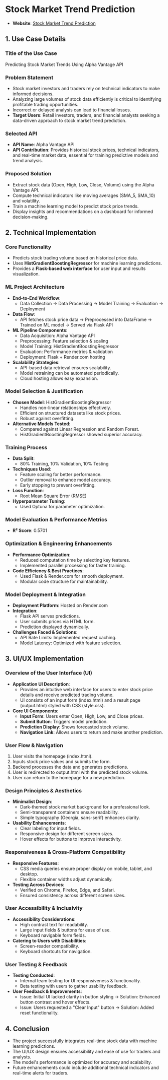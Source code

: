 # Stock Market Trend Prediction

- **Website**: [Stock Market Trend Prediction](https://alpha-vantage.onrender.com)


## 1. Use Case Details

### Title of the Use Case
Predicting Stock Market Trends Using Alpha Vantage API

### Problem Statement
- Stock market investors and traders rely on technical indicators to make informed decisions.
- Analyzing large volumes of stock data efficiently is critical to identifying profitable trading opportunities.
- Incorrect or delayed analysis can lead to financial losses.
- **Target Users**: Retail investors, traders, and financial analysts seeking a data-driven approach to stock market trend prediction.

### Selected API
- **API Name**: Alpha Vantage API
- **API Contribution**: Provides historical stock prices, technical indicators, and real-time market data, essential for training predictive models and trend analysis.

### Proposed Solution
- Extract stock data (Open, High, Low, Close, Volume) using the Alpha Vantage API.
- Compute technical indicators like moving averages (SMA_5, SMA_10) and volatility.
- Train a machine learning model to predict stock price trends.
- Display insights and recommendations on a dashboard for informed decision-making.


## 2. Technical Implementation

### Core Functionality
- Predicts stock trading volume based on historical price data.
- Uses **HistGradientBoostingRegressor** for machine learning predictions.
- Provides a **Flask-based web interface** for user input and results visualization.

### ML Project Architecture
- **End-to-End Workflow**:
  - Data Collection → Data Processing → Model Training → Evaluation → Deployment
- **Data Flow**:
  - API fetches stock price data → Preprocessed into DataFrame → Trained on ML model → Served via Flask API
- **ML Pipeline Components**:
  - Data Acquisition: Alpha Vantage API
  - Preprocessing: Feature selection & scaling
  - Model Training: HistGradientBoostingRegressor
  - Evaluation: Performance metrics & validation
  - Deployment: Flask + Render.com hosting
- **Scalability Strategies**:
  - API-based data retrieval ensures scalability.
  - Model retraining can be automated periodically.
  - Cloud hosting allows easy expansion.

### Model Selection & Justification
- **Chosen Model**: HistGradientBoostingRegressor
  - Handles non-linear relationships effectively.
  - Efficient on structured datasets like stock prices.
  - Robust against overfitting.
- **Alternative Models Tested**:
  - Compared against Linear Regression and Random Forest.
  - HistGradientBoostingRegressor showed superior accuracy.

### Training Process
- **Data Split**:
  - 80% Training, 10% Validation, 10% Testing
- **Techniques Used**:
  - Feature scaling for better performance.
  - Outlier removal to enhance model accuracy.
  - Early stopping to prevent overfitting.
- **Loss Function**:
  - Root Mean Square Error (RMSE)
- **Hyperparameter Tuning**:
  - Used Optuna for parameter optimization.

### Model Evaluation & Performance Metrics
- **R² Score**: 0.5701

### Optimization & Engineering Enhancements
- **Performance Optimization**:
  - Reduced computation time by selecting key features.
  - Implemented parallel processing for faster training.
- **Code Efficiency & Best Practices**:
  - Used Flask & Render.com for smooth deployment.
  - Modular code structure for maintainability.

### Model Deployment & Integration
- **Deployment Platform**: Hosted on Render.com
- **Integration**:
  - Flask API serves predictions.
  - User submits prices via HTML form.
  - Prediction displayed dynamically.
- **Challenges Faced & Solutions**:
  - API Rate Limits: Implemented request caching.
  - Model Latency: Optimized with feature selection.


## 3. UI/UX Implementation

### Overview of the User Interface (UI)
- **Application UI Description**:
  - Provides an intuitive web interface for users to enter stock price details and receive predicted trading volume.
  - UI consists of an input form (index.html) and a result page (output.html) styled with CSS (style.css).
- **Core UI Components**:
  - **Input Form**: Users enter Open, High, Low, and Close prices.
  - **Submit Button**: Triggers model prediction.
  - **Prediction Display**: Shows forecasted stock volume.
  - **Navigation Link**: Allows users to return and make another prediction.

### User Flow & Navigation
1. User visits the homepage (index.html).
2. Inputs stock price values and submits the form.
3. Backend processes the data and generates predictions.
4. User is redirected to output.html with the predicted stock volume.
5. User can return to the homepage for a new prediction.

### Design Principles & Aesthetics
- **Minimalist Design**:
  - Dark-themed stock market background for a professional look.
  - Semi-transparent containers ensure readability.
  - Simple typography (Georgia, sans-serif) enhances clarity.
- **Usability Enhancements**:
  - Clear labeling for input fields.
  - Responsive design for different screen sizes.
  - Hover effects for buttons to improve interactivity.

### Responsiveness & Cross-Platform Compatibility
- **Responsive Features**:
  - CSS media queries ensure proper display on mobile, tablet, and desktop.
  - Flexible container widths adjust dynamically.
- **Testing Across Devices**:
  - Verified on Chrome, Firefox, Edge, and Safari.
  - Ensured consistency across different screen sizes.

### User Accessibility & Inclusivity
- **Accessibility Considerations**:
  - High contrast text for readability.
  - Large input fields & buttons for ease of use.
  - Keyboard navigable form fields.
- **Catering to Users with Disabilities**:
  - Screen-reader compatibility.
  - Keyboard shortcuts for navigation.

### User Testing & Feedback
- **Testing Conducted**:
  - Internal team testing for UI responsiveness & functionality.
  - Beta testing with users to gather usability feedback.
- **User Feedback & Improvements**:
  - Issue: Initial UI lacked clarity in button styling → Solution: Enhanced button contrast and hover effects.
  - Issue: Users requested a "Clear Input" button → Solution: Added reset functionality.


## 4. Conclusion
- The project successfully integrates real-time stock data with machine learning predictions.
- The UI/UX design ensures accessibility and ease of use for traders and analysts.
- The model's performance is optimized for accuracy and scalability.
- Future enhancements could include additional technical indicators and real-time alerts for traders.




